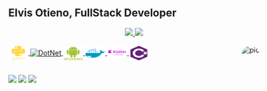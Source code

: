 ## Elvis Otieno, FullStack Developer
<div align="center">
  <a href="https://github.com/otienoelvis">
  <img height="180em" src="https://github-readme-stats.vercel.app/api?username=otienoelvis&show_icons=true&theme=dracula&include_all_commits=true&count_private=true"/>
  <img height="180em" src="https://github-readme-stats.vercel.app/api/top-langs/?username=otienoelvis&layout=compact&langs_count=7&theme=dracula"/>
</div>
<div style="display: inline_block"><br>
  <img align="center" alt="Python" height="30" width="40" src="https://raw.githubusercontent.com/devicons/devicon/master/icons/python/python-plain-wordmark.svg">
  <img align="center" alt="DotNet" height="30" width="40" src="https://raw.githubusercontent.com/devicons/devicon/master/icons/dotnetcore/dotnetcore-plain-wordmark.svg">
  <img align="center" alt="Android" height="30" width="40" src="https://raw.githubusercontent.com/devicons/devicon/master/icons/android/android-plain-wordmark.svg">
  <img align="center" alt="Docker" height="30" width="40" src="https://raw.githubusercontent.com/devicons/devicon/master/icons/docker/docker-plain.svg">
  <img align="center" alt="Kotlin" height="30" width="40" src="https://raw.githubusercontent.com/devicons/devicon/master/icons/kotlin/kotlin-plain-wordmark.svg">
  <img align="center" alt="Csharp" height="30" width="40" src="https://raw.githubusercontent.com/devicons/devicon/master/icons/csharp/csharp-plain.svg">
  <img align="right" alt="pic" height="150" style="border-radius:50px;" src="https://pbs.twimg.com/media/Fhn-rkhXwAEqCi-?format=jpg&name=medium">
</div>
  
  ##
 
</div> 


  <a href = "mailto:otienoelvis8@gmail.com"><img src="https://img.shields.io/badge/-Gmail-%23333?style=for-the-badge&logo=gmail&logoColor=white" target="_blank"></a>
  <a href="https://www.linkedin.com/in/elvisotieno/" target="_blank"><img src="https://img.shields.io/badge/-LinkedIn-%230077B5?style=for-the-badge&logo=linkedin&logoColor=white" target="_blank"></a> 
  <a href="https://learn.microsoft.com/en-us/aspnet/core/introduction-to-aspnet-core?view=aspnetcore-6.0" target="_blank"><img src="https://img.shields.io/badge/-LinkedIn-%230077B5?style=for-the-badge&logo=linkedin&logoColor=white" target="_blank"></a> 
   
 
</div>
